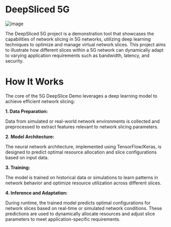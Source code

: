 # DeepSliced 5G
![image](https://github.com/user-attachments/assets/917feb90-8f9a-45c6-8671-27461edeb531)

The DeepSliced 5G project is a demonstration tool that showcases the capabilities of network slicing in 5G networks, utilizing deep learning techniques to optimize and manage virtual network slices. This project aims to illustrate how different slices within a 5G network can dynamically adapt to varying application requirements such as bandwidth, latency, and security.

# How It Works

The core of the 5G DeepSlice Demo leverages a deep learning model to achieve efficient network slicing:

**1. Data Preparation:**

Data from simulated or real-world network environments is collected and preprocessed to extract features relevant to network slicing parameters.

**2. Model Architecture:**

The neural network architecture, implemented using TensorFlow/Keras, is designed to predict optimal resource allocation and slice configurations based on input data.

**3. Training:**

The model is trained on historical data or simulations to learn patterns in network behavior and optimize resource utilization across different slices.

**4. Inference and Adaptation:**

During runtime, the trained model predicts optimal configurations for network slices based on real-time or simulated network conditions.
These predictions are used to dynamically allocate resources and adjust slice parameters to meet application-specific requirements.
